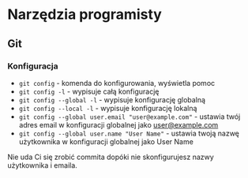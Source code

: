 # Narzędzia programisty

## Git

### Konfiguracja

* `git config` - komenda do konfigurowania, wyświetla pomoc
* `git config -l` - wypisuje całą konfigurację
* `git config --global -l` - wypisuje konfigurację globalną
* `git config --local -l` - wypisuje konfigurację lokalną
* `git config --global user.email "user@example.com"` - ustawia twój adres email w konfiguracji globalnej jako user@example.com
* `git config --global user.name "User Name"` - ustawia twoją nazwę użytkownika w konfiguracji globalnej jako User Name

Nie uda Ci się zrobić commita dopóki nie skonfigurujesz nazwy użytkownika i emaila.
